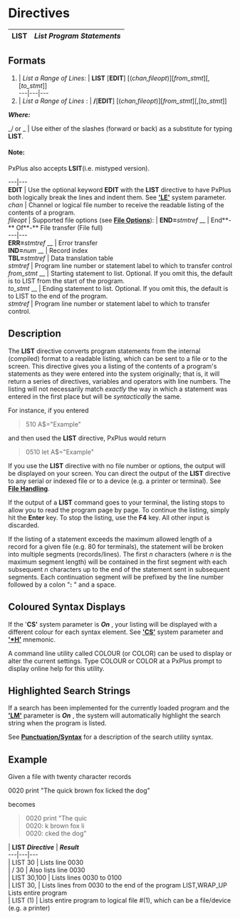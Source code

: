 # Directives 

**LIST** |  **_List Program Statements_**  
---|---  
  
##  Formats

1. |  _List a Range of Lines:_ |  **LIST** [**EDIT**] [(_chan,fileopt_)][_from_stmt_][,[_to_stmt_]]  
---|---|---  
2. |  _List a Range of Lines_ : |  **/**[**EDIT**] [(_chan,fileopt_)][_from_stmt_][,[_to_stmt_]]  
  
**_Where:_**

_/ or \_ |  Use either of the slashes (forward or back) as a substitute for typing **LIST**.

#### **Note:**  
PxPlus also accepts **LSIT**(i.e. mistyped version).  
  
---|---  
**EDIT** |  Use the optional keyword **EDIT** with the **LIST** directive to have PxPlus both logically break the lines and indent them. See [**'LE'**](../parameters/le.md) system parameter.  
_chan_ |  Channel or logical file number to receive the readable listing of the contents of a program.  
_fileopt_ |  Supported file options (see **[File Options](../appendix/input~output_and_control_options.htm#Mark1)**): |  **END=**_stmtref_ __ |  End**-** Of**-** File transfer (File full)  
---|---  
**ERR=**_stmtref_ __ |  Error transfer  
**IND=**_num_ __ |  Record index  
**TBL=**_stmtref_ |  Data translation table  
_stmtref_ |  Program line number or statement label to which to transfer control  
_from_stmt_ __ |  Starting statement to list. Optional. If you omit this, the default is to LIST from the start of the program.  
_to_stmt_ __ |  Ending statement to list. Optional. If you omit this, the default is to LIST to the end of the program.  
_stmtref_ |  Program line number or statement label to which to transfer control.  
  
##  Description

The **LIST** directive converts program statements from the internal (compiled) format to a readable listing, which can be sent to a file or to the screen. This directive gives you a listing of the contents of a program's statements as they were entered into the system originally; that is, it will return a series of directives, variables and operators with line numbers. The listing will not necessarily match _exactly_ the way in which a statement was entered in the first place but will be _syntactically_ the same.

For instance, if you entered 

> 510 A$="Example"

and then used the **LIST** directive, PxPlus would return 

> 0510 let A$="Example"

If you use the **LIST** directive with no file number or options, the output will be displayed on your screen. You can direct the output of the **LIST** directive to any serial or indexed file or to a device (e.g. a printer or terminal). See **[File Handling](../PxPlus%20User%20Guide/File%20Handling/Introduction.md)**.

If the output of a **LIST** command goes to your terminal, the listing stops to allow you to read the program page by page. To continue the listing, simply hit the **Enter** key. To stop the listing, use the **F4** key. All other input is discarded.

If the listing of a statement exceeds the maximum allowed length of a record for a given file (e.g. 80 for terminals), the statement will be broken into multiple segments (records/lines). The first _n_ characters (where _n_ is the maximum segment length) will be contained in the first segment with each subsequent _n_ characters up to the end of the statement sent in subsequent segments. Each continuation segment will be prefixed by the line number followed by a colon "**:** " and a space.

## Coloured Syntax Displays

If the '**CS'** system parameter is **_On_** , your listing will be displayed with a different colour for each syntax element. See [**'CS'**](../parameters/cs.md) system parameter and [**'*H'**](../mnemonics/~h.md) mnemonic.

A command line utility called COLOUR (or COLOR) can be used to display or alter the current settings. Type COLOUR or COLOR at a PxPlus prompt to display online help for this utility.

## Highlighted Search Strings

If a search has been implemented for the currently loaded program and the **['LM'](../parameters/lm.md)** parameter is **_On_** , the system will automatically highlight the search string when the program is listed.

See **[Punctuation/Syntax](../introduction/punctuation~syntax.md)** for a description of the search utility syntax.

##  Example

Given a file with twenty character records 

0020 print "The quick brown fox licked the dog"

becomes 

> 0020 print "The quic  
>  0020: k brown fox li  
>  0020: cked the dog"

|  **LIST _Directive_** |  **_Result_**  
---|---|---  
|  LIST 30 |  Lists line 0030  
|  / 30 |  Also lists line 0030  
|  LIST 30,100 |  Lists lines 0030 to 0100  
|  LIST 30, |  Lists lines from 0030 to the end of the program LIST,WRAP_UP  
Lists entire program  
|  LIST (1) |  Lists entire program to logical file #(1), which can be a file/device (e.g. a printer)
